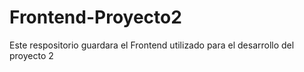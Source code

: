 # Frontend-Proyecto2
Este respositorio guardara el Frontend utilizado para el desarrollo del proyecto 2
